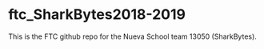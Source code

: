 # ftc_SharkBytes2018-2019
This is the FTC github repo for the Nueva School team 13050 (SharkBytes).
